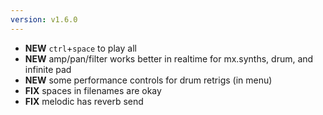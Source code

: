 ```yaml
---
version: v1.6.0
---
```

- **NEW** `ctrl`+`space` to play all
- **NEW** amp/pan/filter works better in realtime for mx.synths, drum, and infinite pad
- **NEW** some performance controls for drum retrigs (in menu)
- **FIX** spaces in filenames are okay
- **FIX** melodic has reverb send
